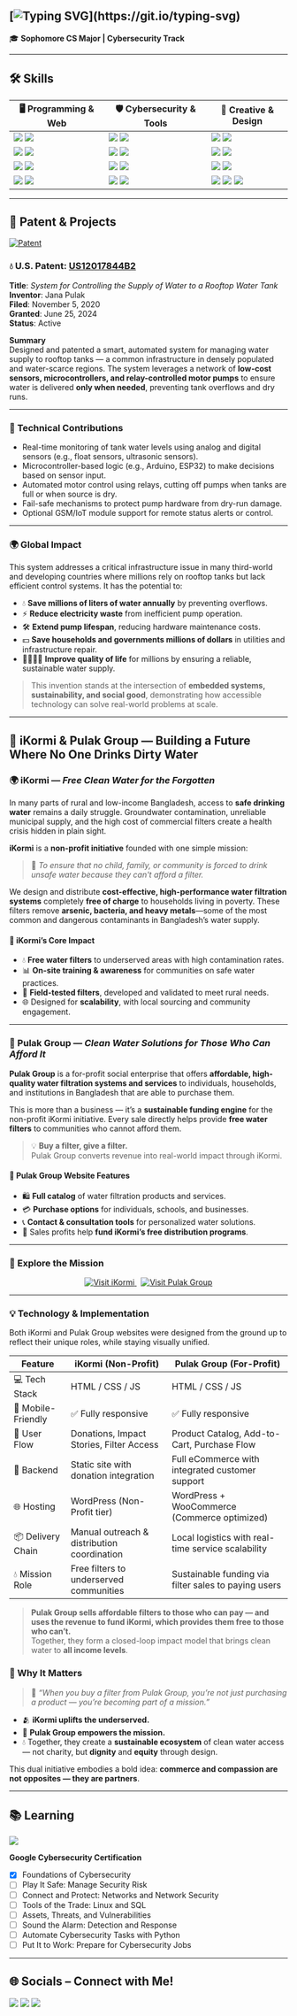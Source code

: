 [![Typing SVG](https://readme-typing-svg.demolab.com?font=Fira+Code&weight=500&duration=1500&pause=1000&color=017E00&center=true&vCenter=true&width=435&lines=Hello+there+%F0%9F%91%8B+My+name+is+Jana+Pulak;Welcome+to+my+Github%2C+look+around+!)](https://git.io/typing-svg)
---

🎓 **Sophomore CS Major | Cybersecurity Track**

---
## 🛠️ Skills
| 🖥️ Programming & Web                                                                                                    | 🛡️ Cybersecurity & Tools                                                                                          | 🎨 Creative & Design                                                                                                                      |
|-------------------------------------------------------------------------------------------------------------------------|-------------------------------------------------------------------------------------------------------------------|-----------------------------------------------------------------------------------------------------------------------------------------|
| <img src="https://img.shields.io/badge/Python-3776AB?style=for-the-badge&logo=python&logoColor=white"/> <img src="https://img.shields.io/badge/Java-ED8B00?style=for-the-badge&logo=openjdk&logoColor=white"/> | <img src="https://img.shields.io/badge/Kali_Linux-557C94?style=for-the-badge&logo=kali-linux&logoColor=white"/> <img src="https://img.shields.io/badge/Powershell-2CA5E0?style=for-the-badge&logo=powershell&logoColor=white"/> | <img src="https://img.shields.io/badge/Adobe%20Photoshop-31A8FF?logo=adobephotoshop&logoColor=fff&style=for-the-badge"/> <img src="https://img.shields.io/badge/Adobe%20Illustrator-FF9A00?logo=adobeillustrator&logoColor=fff&style=for-the-badge"/> |
| <img src="https://img.shields.io/badge/C%2B%2B-00599C?style=for-the-badge&logo=c%2B%2B&logoColor=white"/> <img src="https://img.shields.io/badge/JavaScript-F7DF1E?style=for-the-badge&logo=JavaScript&logoColor=white"/> | <img src="https://img.shields.io/badge/Microsoft-666666?style=for-the-badge&logo=microsoft&logoColor=white"/> <img src="https://img.shields.io/badge/-HackTheBox-%239FEF00?style=for-the-badge&logo=hackthebox&logoColor=white"/> | <img src="https://img.shields.io/badge/Adobe%20Premiere%20Pro-99F?logo=adobepremierepro&logoColor=fff&style=for-the-badge"/> <img src="https://img.shields.io/badge/Adobe%20After%20Effects-99F?logo=adobeaftereffects&logoColor=fff&style=for-the-badge"/> |
| <img src="https://img.shields.io/badge/HTML-239120?style=for-the-badge&logo=html5&logoColor=white"/> <img src="https://img.shields.io/badge/CSS-239120?style=for-the-badge&logo=css3&logoColor=white"/> | <img src="https://img.shields.io/badge/-TryHackMe-%23212C42?style=for-the-badge&logo=tryhackme&logoColor=white"/> <img src="https://img.shields.io/badge/-Wireshark-%231679A7?style=for-the-badge&logo=wireshark&logoColor=white"/> | <img src="https://img.shields.io/badge/Adobe%20InDesign-FF3366?style=for-the-badge&logo=Adobe%20InDesign&logoColor=white"/> <img src="https://img.shields.io/badge/Adobe%20Lightroom-31A8FF?style=for-the-badge&logo=Adobe%20Lightroom&logoColor=white"/> |
| <img src="https://img.shields.io/badge/Bootstrap-563D7C?style=for-the-badge&logo=bootstrap&logoColor=white"/> <img src="https://img.shields.io/badge/Wordpress-21759B?style=for-the-badge&logo=wordpress&logoColor=white"/> | <img src="https://img.shields.io/badge/-Tor%20Browser-%237D4698?style=for-the-badge&logo=torbrowser&logoColor=white"/> <img src="https://img.shields.io/badge/-HackTheBox-%239FEF00?style=for-the-badge&logo=hackthebox&logoColor=white"/> | <img src="https://img.shields.io/badge/Adobe%20Creative%20Cloud-DA1F26?style=for-the-badge&logo=Adobe%20Creative%20Cloud&logoColor=white"/> <img src="https://img.shields.io/badge/Canva-%2300C4CC.svg?&style=for-the-badge&logo=Canva&logoColor=white"/> <img src="https://img.shields.io/badge/Behance-1769FF?logo=behance&logoColor=fff&style=for-the-badge"/> |

---
## 🧠 Patent & Projects

[![Patent](https://img.shields.io/badge/Patent-US12017844B2-blue.svg?style=for-the-badge)](https://patents.google.com/patent/US12017844B2/en)

### 💧 U.S. Patent: [US12017844B2](https://patents.google.com/patent/US12017844B2/en)  
**Title**: *System for Controlling the Supply of Water to a Rooftop Water Tank*  
**Inventor**: Jana Pulak  
**Filed**: November 5, 2020  
**Granted**: June 25, 2024  
**Status**: Active  

**Summary**  
Designed and patented a smart, automated system for managing water supply to rooftop tanks — a common infrastructure in densely populated and water-scarce regions. The system leverages a network of **low-cost sensors, microcontrollers, and relay-controlled motor pumps** to ensure water is delivered **only when needed**, preventing tank overflows and dry runs.

---

### 🔧 Technical Contributions
- Real-time monitoring of tank water levels using analog and digital sensors (e.g., float sensors, ultrasonic sensors).
- Microcontroller-based logic (e.g., Arduino, ESP32) to make decisions based on sensor input.
- Automated motor control using relays, cutting off pumps when tanks are full or when source is dry.
- Fail-safe mechanisms to protect pump hardware from dry-run damage.
- Optional GSM/IoT module support for remote status alerts or control.

---

### 🌍 Global Impact
This system addresses a critical infrastructure issue in many third-world and developing countries where millions rely on rooftop tanks but lack efficient control systems. It has the potential to:

- 💧 **Save millions of liters of water annually** by preventing overflows.
- ⚡ **Reduce electricity waste** from inefficient pump operation.
- 🛠️ **Extend pump lifespan**, reducing hardware maintenance costs.
- 💵 **Save households and governments millions of dollars** in utilities and infrastructure repair.
- 👨‍👩‍👧‍👦 **Improve quality of life** for millions by ensuring a reliable, sustainable water supply.

> This invention stands at the intersection of **embedded systems, sustainability, and social good**, demonstrating how accessible technology can solve real-world problems at scale.

---

## 🌱 iKormi & Pulak Group — Building a Future Where No One Drinks Dirty Water

### 🌍 iKormi — *Free Clean Water for the Forgotten*

In many parts of rural and low-income Bangladesh, access to **safe drinking water** remains a daily struggle. Groundwater contamination, unreliable municipal supply, and the high cost of commercial filters create a health crisis hidden in plain sight.

**iKormi** is a **non-profit initiative** founded with one simple mission:

> 🫧 *To ensure that no child, family, or community is forced to drink unsafe water because they can't afford a filter.*

We design and distribute **cost-effective, high-performance water filtration systems** completely **free of charge** to households living in poverty. These filters remove **arsenic, bacteria, and heavy metals**—some of the most common and dangerous contaminants in Bangladesh’s water supply.

#### 🎯 iKormi’s Core Impact
- 💧 **Free water filters** to underserved areas with high contamination rates.
- 📊 **On-site training & awareness** for communities on safe water practices.
- 🔬 **Field-tested filters**, developed and validated to meet rural needs.
- 🌐 Designed for **scalability**, with local sourcing and community engagement.

---
### 💼 Pulak Group — *Clean Water Solutions for Those Who Can Afford It*

**Pulak Group** is a for-profit social enterprise that offers **affordable, high-quality water filtration systems and services** to individuals, households, and institutions in Bangladesh that are able to purchase them.

This is more than a business — it’s a **sustainable funding engine** for the non-profit iKormi initiative. Every sale directly helps provide **free water filters** to communities who cannot afford them.

> 💡 **Buy a filter, give a filter.**  
> Pulak Group converts revenue into real-world impact through iKormi.

#### 🧃 Pulak Group Website Features
- 🛍️ **Full catalog** of water filtration products and services.
- 💳 **Purchase options** for individuals, schools, and businesses.
- 📞 **Contact & consultation tools** for personalized water solutions.
- 🔄 Sales profits help **fund iKormi’s free distribution programs**.
---

### 🔗 Explore the Mission

<p align="center">
  <a href="https://ikormi.org" target="_blank">
    <img src="https://img.shields.io/badge/iKormi%20Website-NonProfit%20for%20Clean%20Water-0d9c4c?style=for-the-badge&logo=dropbox&logoColor=white" alt="Visit iKormi">
  </a>
  &nbsp;
  <a href="https://pulakgroup.com" target="_blank">
    <img src="https://img.shields.io/badge/Pulak%20Group%20Website-ForProfit%20Funding%20NonProfit-0057b7?style=for-the-badge&logo=dropbox&logoColor=white" alt="Visit Pulak Group">
  </a>
</p>

---

### 💡 Technology & Implementation

Both iKormi and Pulak Group websites were designed from the ground up to reflect their unique roles, while staying visually unified.


| Feature              | iKormi (Non-Profit)                            | Pulak Group (For-Profit)                              |
|----------------------|-----------------------------------------------|-------------------------------------------------------|
| 💻 Tech Stack        | HTML / CSS / JS                                | HTML / CSS / JS                                       |
| 📱 Mobile-Friendly   | ✅ Fully responsive                            | ✅ Fully responsive                                   |
| 🧭 User Flow         | Donations, Impact Stories, Filter Access       | Product Catalog, Add-to-Cart, Purchase Flow          |
| 🔌 Backend           | Static site with donation integration          | Full eCommerce with integrated customer support      |
| 🌐 Hosting           | WordPress (Non-Profit tier)                    | WordPress + WooCommerce (Commerce optimized)         |
| 📦 Delivery Chain    | Manual outreach & distribution coordination    | Local logistics with real-time service scalability   |
| 💧 Mission Role      | Free filters to underserved communities        | Sustainable funding via filter sales to paying users |

> **Pulak Group sells affordable filters to those who can pay — and uses the revenue to fund iKormi, which provides them free to those who can’t.**  
> Together, they form a closed-loop impact model that brings clean water to **all income levels**.

### 💬 Why It Matters

> 🌱 *“When you buy a filter from Pulak Group, you’re not just purchasing a product — you’re becoming part of a mission.”*

- 🫂 **iKormi uplifts the underserved.**
- 🧭 **Pulak Group empowers the mission.**
- 💧 Together, they create a **sustainable ecosystem** of clean water access — not charity, but **dignity** and **equity** through design.

This dual initiative embodies a bold idea: **commerce and compassion are not opposites — they are partners**.

---


## 📚 Learning

<img src="https://img.shields.io/badge/Coursera-0056D2?style=for-the-badge&logo=Coursera&logoColor=white" />

**Google Cybersecurity Certification**
- [x] Foundations of Cybersecurity  
- [ ] Play It Safe: Manage Security Risk  
- [ ] Connect and Protect: Networks and Network Security  
- [ ] Tools of the Trade: Linux and SQL  
- [ ] Assets, Threats, and Vulnerabilities  
- [ ] Sound the Alarm: Detection and Response  
- [ ] Automate Cybersecurity Tasks with Python  
- [ ] Put It to Work: Prepare for Cybersecurity Jobs  

---

## 🌐 Socials – Connect with Me!

<a href="mailto:jpulak@gmail.com"><img src="https://img.shields.io/badge/Gmail-D14836?style=for-the-badge&logo=gmail&logoColor=white" /></a>
<a href="https://www.linkedin.com/in/jana-pulak/"><img src="https://img.shields.io/badge/LinkedIn-0077B5?style=for-the-badge&logo=linkedin&logoColor=white" /></a>
<a href="https://www.behance.net/jpulak"><img src="https://img.shields.io/badge/Behance-blue?style=for-the-badge&logo=behance&logoColor=white" /></a>
